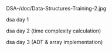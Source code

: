 DSA-/doc/Data-Structures-Training-2.jpg

dsa day 1

dsa day 2 (time complexity calculation)

dsa day 3 (ADT & array implementation)
